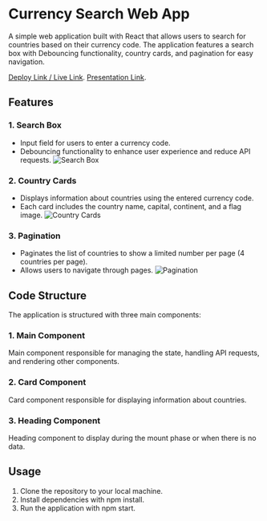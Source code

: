 # Currency Search Web App

A simple web application built with React that allows users to search for countries based on their currency code. The application features a search box with Debouncing functionality, country cards, and pagination for easy navigation.

 [Deploy Link / Live Link](https://currency-search.vercel.app/). 
 [Presentation Link](https://drive.google.com/file/d/16iuDhwo0UQ8T2u8Y-1HUzJ02y80eeJa5/view?usp=sharing). 

## Features

### 1. Search Box

- Input field for users to enter a currency code.
- Debouncing functionality to enhance user experience and reduce API requests.
 ![Search Box](https://i.ibb.co/PxXQHdT/Screenshot-2024-01-31-111353.png)


### 2. Country Cards

- Displays information about countries using the entered currency code.
- Each card includes the country name, capital, continent, and a flag image.
 ![Country Cards](https://i.ibb.co/YDmCjV2/Screenshot-2024-01-31-111618.png)


### 3. Pagination

- Paginates the list of countries to show a limited number per page (4 countries per page).
- Allows users to navigate through pages.
 ![Pagination](https://i.ibb.co/c2mPYHq/Screenshot-2024-01-31-111644.png)


## Code Structure

The application is structured with three main components:

### 1. Main Component

Main component responsible for managing the state, handling API requests, and rendering other components.

### 2. Card Component

Card component responsible for displaying information about countries.

### 3. Heading Component

Heading component to display during the mount phase or when there is no data.

## Usage

1. Clone the repository to your local machine.
2. Install dependencies with npm install.
3. Run the application with npm start.
